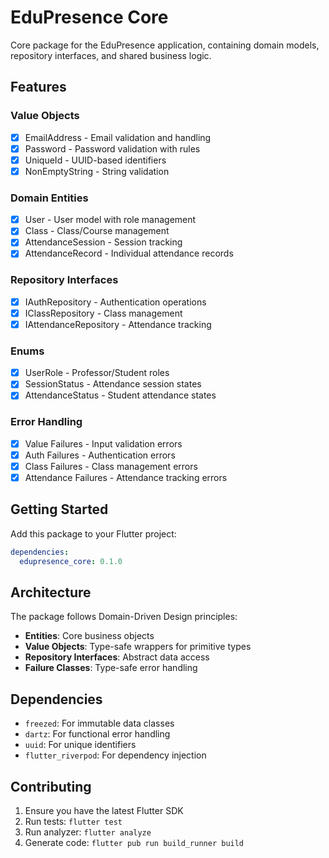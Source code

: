 # EduPresence Core

Core package for the EduPresence application, containing domain models, repository interfaces, and shared business logic.

## Features

### Value Objects
- [x] EmailAddress - Email validation and handling
- [x] Password - Password validation with rules
- [x] UniqueId - UUID-based identifiers
- [x] NonEmptyString - String validation

### Domain Entities
- [x] User - User model with role management
- [x] Class - Class/Course management
- [x] AttendanceSession - Session tracking
- [x] AttendanceRecord - Individual attendance records

### Repository Interfaces
- [x] IAuthRepository - Authentication operations
- [x] IClassRepository - Class management
- [x] IAttendanceRepository - Attendance tracking

### Enums
- [x] UserRole - Professor/Student roles
- [x] SessionStatus - Attendance session states
- [x] AttendanceStatus - Student attendance states

### Error Handling
- [x] Value Failures - Input validation errors
- [x] Auth Failures - Authentication errors
- [x] Class Failures - Class management errors
- [x] Attendance Failures - Attendance tracking errors

## Getting Started

Add this package to your Flutter project:

```yaml
dependencies:
  edupresence_core: 0.1.0
```

## Architecture

The package follows Domain-Driven Design principles:

- **Entities**: Core business objects
- **Value Objects**: Type-safe wrappers for primitive types
- **Repository Interfaces**: Abstract data access
- **Failure Classes**: Type-safe error handling

## Dependencies

- `freezed`: For immutable data classes
- `dartz`: For functional error handling
- `uuid`: For unique identifiers
- `flutter_riverpod`: For dependency injection

## Contributing

1. Ensure you have the latest Flutter SDK
2. Run tests: `flutter test`
3. Run analyzer: `flutter analyze`
4. Generate code: `flutter pub run build_runner build`
